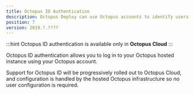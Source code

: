 ```yaml
---
title: Octopus ID Authentication
description: Octopus Deploy can use Octopus accounts to identify users.
position: 7
version: 2019.?.????
---
```


:::hint
Octopus ID authentication is available only in **Octopus Cloud**
:::

Octopus ID authentication allows you to log in to your Octopus hosted instance using your Octopus account.

Support for Octopus ID will be progressively rolled out to Octopus Cloud, and configuration is handled by the hosted Octopus infrastructure so no user configuration is required.
